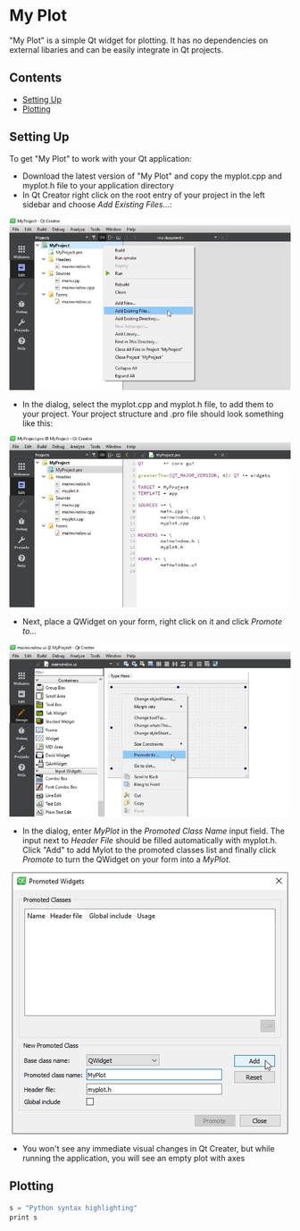 # My Plot

"My Plot" is a simple Qt widget for plotting. It has no dependencies  on external libaries and can be easily integrate in Qt projects. 

## Contents

- [Setting Up](#setting-up)
- [Plotting](#plotting)

## Setting Up

To get "My Plot" to work with your Qt application:

- Download the latest version of "My Plot" and copy the myplot.cpp and myplot.h file to your application directory
- In Qt Creator right click on the root entry of your project in the left sidebar and choose *Add Existing Files...*:

<p align="center">
  <img src="Screenshots/My-Plot-01.jpg">
</p>

- In the dialog, select the myplot.cpp and myplot.h file, to add them to your project. Your project structure and .pro file should look something like this:
<p align="center"><img src="Screenshots/My-Plot-02.jpg"></p>

- Next, place a QWidget on your form, right click on it and click *Promote to...* <br>
<p align="center"><img src="Screenshots/My-Plot-03.jpg"></p>

- In the dialog, enter *MyPlot* in the *Promoted Class Name* input field. The input next to *Header File* should be filled automatically with myplot.h. Click "Add" to add Mylot to the promoted classes list and finally click *Promote* to turn the QWidget on your form into a *MyPlot*.
<p align="center"><img src="Screenshots/My-Plot-04.jpg"></p>

- You won't see any immediate visual changes in Qt Creater, but while running the application, you will see an empty plot with axes


## Plotting

```c++
s = "Python syntax highlighting"
print s
